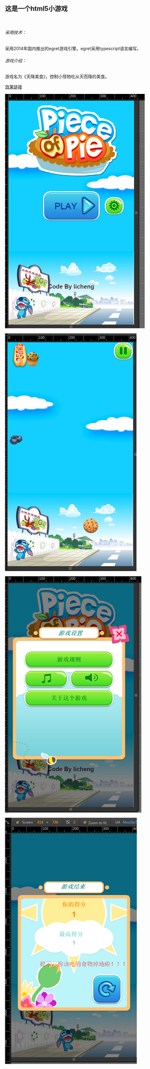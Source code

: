 <h2>这是一个html5小游戏</h2>
<br>
<h6>采用技术：</h6>
<p>
采用2014年国内推出的egret游戏引擎。egret采用typescript语言编写。
</p>
<h6>游戏介绍：</h6>
<p>
游戏名为《天降美食》，控制小怪物吃从天而降的美食。
</p>

[效果链接](http://orangeapp.applinzi.com/skypie/)

![开始](/img/s1.png "Optional title")

![游戏中](/img/s2.png "Optional title")

![设置](/img/s3.png "Optional title")

![结束](/img/s4.png "Optional title")
